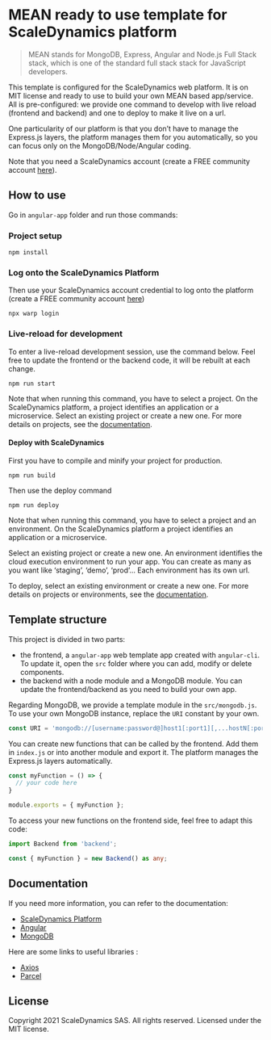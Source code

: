 # MEAN ready to use template for ScaleDynamics platform

> MEAN stands for MongoDB, Express, Angular and Node.js Full Stack stack, which is one of the standard full stack stack for JavaScript developers.

This template is configured for the ScaleDynamics web platform. It is on MIT license and ready to use to build your own MEAN based app/service. All is pre-configured: we provide one command to develop with live reload (frontend and backend) and one to deploy to make it live on a url.

One particularity of our platform is that you don’t have to manage the Express.js layers, the platform manages them for you automatically, so you can focus only on the MongoDB/Node/Angular coding.

Note that you need a ScaleDynamics account (create a FREE community account [here](https://console.scaledynamics.com/auth/signup/)).


## How to use

Go in `angular-app` folder and run those commands:

### Project setup

```ssh
npm install
```

### Log onto the ScaleDynamics Platform

Then use your ScaleDynamics account credential to log onto the platform (create a FREE community account [here](https://console.scaledynamics.com/auth/signup/))

```ssh
npx warp login
```

### Live-reload for development

To enter a live-reload development session, use the command below. Feel free to update the frontend or the backend code, it will be rebuilt at each change.


```ssh
npm run start
```

Note that when running this command, you have to select a project. On the ScaleDynamics platform, a project identifies an application or a microservice. Select an existing project or create a new one. For more details on projects, see the [documentation](https://docs.scaledynamics.com).

#### Deploy with ScaleDynamics

First you have to compile and minify your project for production.

```ssh
npm run build
```

Then use the deploy command

```ssh
npm run deploy
```

Note that when running this command, you have to select a project and an environment. On the ScaleDynamics platform a project identifies an application or a microservice.

Select an existing project or create a new one. An environment identifies the cloud execution environment to run your app. You can create as many as you want like ‘staging’, ‘demo’, ‘prod’... Each environment has its own url.

To deploy, select an existing environment or create a new one. For more details on projects or environments, see the [documentation](https://docs.scaledynamics.com).

## Template structure

This project is divided in two parts:
  - the frontend, a `angular-app` web template app created with `angular-cli`. To update it, open the `src` folder where you can add, modify or delete components.
  - the backend with a node module and a MongoDB module. You can update the frontend/backend as you need to build your own app.

Regarding MongoDB, we provide a template module  in the `src/mongodb.js`. To use your own MongoDB instance, replace the `URI` constant by your own.

```js
const URI = 'mongodb://[username:password@]host1[:port1][,...hostN[:portN]][/[defaultauthdb][?options]]';
```


You can create new functions that can be called by the frontend. Add them in `index.js` or into another module and export it. The platform manages the Express.js layers automatically.


```js
const myFunction = () => {
  // your code here
}

module.exports = { myFunction };
```

To access your new functions on the frontend side, feel free to adapt this code:

```ts
import Backend from 'backend';

const { myFunction } = new Backend() as any;
```
## Documentation

If you need more information, you can refer to the documentation:
  - [ScaleDynamics Platform](https://docs.scaledynamics.com/docs/frameworks)
  - [Angular](https://angular.io/docs)
  - [MongoDB](https://docs.mongodb.com/guides/)

Here are some links to useful libraries :
  - [Axios](https://github.com/axios/axios)
  - [Parcel](https://parceljs.org/)


## License

Copyright 2021 ScaleDynamics SAS. All rights reserved.
Licensed under the MIT license.